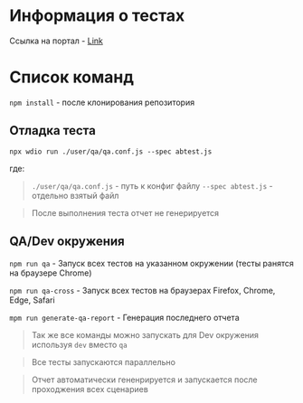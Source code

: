 # Информация о тестах

Ссылка на портал - <a href = "https://the-internet.herokuapp.com/"> Link <a>

# Список команд

`npm install` - после клонирования репозитория

## Отладка теста

`npx wdio run ./user/qa/qa.conf.js --spec abtest.js`    

где:
> `./user/qa/qa.conf.js` - путь к конфиг файлу
> `--spec abtest.js` - отдельно взятый файл

>После выполнения теста отчет не генерируется

## QA/Dev окружения

`npm run qa` - Запуск всех тестов на указанном окружении (тесты ранятся на браузере Chrome)
  
`npm run qa-cross` - Запуск всех тестов на браузерах Firefox, Chrome, Edge, Safari

`mpm run generate-qa-report` - Генерация последнего отчета

>Так же все команды можно запускать для Dev окружения используя `dev` вместо `qa`
  
>Все тесты запускаются параллельно  
  
>Отчет автоматически гененрируется и запускается после проходжения всех сценариев
